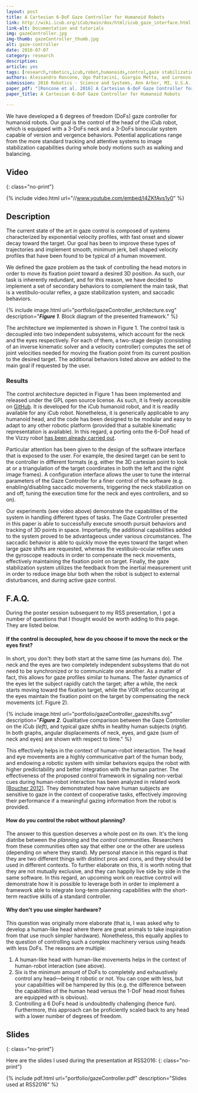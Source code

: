 ```yaml
---
layout: post
title: A Cartesian 6-DoF Gaze Controller for Humanoid Robots
link: http://wiki.icub.org/iCub/main/dox/html/icub_gaze_interface.html
link-alt: Documentation and tutorials
img: gazeController.jpg
img-thumb: gazeController_thumb.jpg
alt: gaze-controller
date: 2016-07-07
category: research
description:
article: yes
tags: [research,robotics,icub,robot,humanoids,control,gaze stabilization,inertial sensor,imu,velocity control,whole body motion,walking,balancing,open source,github]
authors: Alessandro Roncone, Ugo Pattacini, Giorgio Metta, and Lorenzo Natale
submission: 2016 Robotics - Science and Systems, Ann Arbor, MI, U.S.A., June 18-22, 2016
paper_pdf: "[Roncone et al. 2016] A Cartesian 6-DoF Gaze Controller for Humanoid Robots"
paper_title: A Cartesian 6-DoF Gaze Controller for Humanoid Robots

---
```


We have developed a 6 degrees of freedom (DoFs) gaze controller for humanoid robots. Our goal is the control of the head of the iCub robot, which is equipped with a 3-DoFs neck and a 3-DoFs binocular system capable of version and vergence behaviors. Potential applications range from the more standard tracking and attentive systems to image stabilization capabilities during whole body motions such as walking and balancing.

## Video
{: class="no-print"}

{% include video.html url="//www.youtube.com/embed/I4ZKfAvs1y0" %}

## Description

The current state of the art in gaze control is composed of systems characterized by exponential velocity profiles, with fast onset and slower decay toward the target. Our goal has been to improve these types of trajectories and implement smooth, minimum jerk, bell shaped velocity profiles that have been found to be typical of a human movement.

We defined the gaze problem as the task of controlling the head motors in order to move its fixation point toward a desired 3D position. As such, our task is inherently redundant, and for this reason, we have decided to implement a set of secondary behaviors to complement the main task, that is a vestibulo-ocular reflex, a gaze stabilization system, and saccadic behaviors.

{% include image.html url="portfolio/gazeController_architecture.svg" description="<b><i>Figure 1</i></b>. Block diagram of the presented framework." %}

The architecture we implemented is shown in Figure 1. The control task is decoupled into two independent subsystems, which account for the neck and the eyes respectively. For each of them, a two-stage design (consisting of an inverse kinematic solver and a velocity controller) computes the set of joint velocities needed for moving the fixation point from its current position to the desired target.
The additional behaviors listed above are added to the main goal if requested by the user.

### Results

The control architecture depicted in Figure 1 has been implemented and released under the GPL open source license. As such, it is freely accessible on [GitHub](https://github.com/robotology/icub-main). It is developed for the iCub humanoid robot, and it is readily available for any iCub robot. Nonetheless, it is generically applicable to any humanoid head, and the code has been designed to be modular and easy to adapt to any other robotic platform (provided that a suitable kinematic representation is available). In this regard, a porting onto the 6-DoF head of the Vizzy robot [has been already carried out](http://mediawiki.isr.ist.utl.pt/wiki/Vizzy\_Cartesian\_Interface).

Particular attention has been given to the design of the software interface that is exposed to the user. For example, the desired target can be sent to the controller in different formats (e.g. either the 3D cartesian point to look at or a triangulation of the target coordinates in both the left and the right image frames). A configuration interface allows the user to tune the internal parameters of the Gaze Controller for a finer control of the software (e.g. enabling/disabling saccadic movements, triggering the neck stabilization on and off, tuning the execution time for the neck and eyes controllers, and so on).

Our experiments (see video above) demonstrate the capabilities of the system in handling different types of tasks. The Gaze Controller presented in this paper is able to successfully execute smooth pursuit behaviors and tracking of 3D points in space. Importantly, the additional capabilities added to the system proved to be advantageous under various circumstances. The saccadic behavior is able to quickly move the eyes toward the target when large gaze shifts are requested, whereas the vestibulo-ocular reflex uses the gyroscope readouts in order to compensate the neck movements, effectively maintaining the fixation point on target. Finally, the gaze stabilization system utilizes the feedback from the inertial measurement unit in order to reduce image blur both when the robot is subject to external disturbances, and during active gaze control.

## F.A.Q.

During the poster session subsequent to my RSS presentation, I got a number of questions that I thought would be worth adding to this page. They are listed below.

#### If the control is decoupled, how do you choose if to move the neck or the eyes first?

In short, you don't: they both start at the same time (as humans do). The neck and the eyes are two completely independent subsystems that do not need to be synchronized or to communicate one another. As a matter of fact, this allows for gaze profiles similar to humans. The faster dynamics of the eyes let the subject rapidly catch the target; after a while, the neck starts moving toward the fixation target, while the VOR reflex occurring at the eyes maintain the fixation point on the target by compensating the neck movements (cf. Figure 2).

{% include image.html url="portfolio/gazeController_gazeshifts.svg" description="<b><i>Figure 2</i></b>. Qualitative comparison between the Gaze Controller on the iCub (<i>left</i>), and typical gaze shifts in healthy human subjects (<i>right</i>). In both graphs, angular displacements of neck, eyes, and gaze (sum of neck and eyes) are shown with respect to time." %}

This effectively helps in the context of human-robot interaction. The head and eye movements are a highly communicative part of the human body, and endowing a robotic system with similar behaviors equips the robot with higher predictability and better integration with the human partner. The effectiveness of the proposed control framework in signaling non-verbal cues during human-robot interaction has been analyzed in related work [[Boucher 2012]](https://www.ncbi.nlm.nih.gov/pubmed/22563315). They demonstrated how naive human subjects are sensitive to gaze in the context of cooperative tasks, effectively improving their performance if a meaningful gazing information from the robot is provided.

#### How do you control the robot without planning?

The answer to this question deserves a whole post on its own. It's the long diatribe between the _planning_ and the _control_ communities. Researchers from these communities often say that either one or the other are useless (depending on where they stand). My personal stance in this regard is that they are two different things with distinct pros and cons, and they should be used in different contexts. To further elaborate on this, it is worth noting that they are not mutually exclusive, and they can happily live side by side in the same software. In this regard, an upcoming work on reactive control will demonstrate how it is possible to leverage both in order to implement a framework able to integrate long-term planning capabilities with the short-term reactive skills of a standard controller.

#### Why don't you use simpler hardware?

This question was originally more elaborate (that is, I was asked why to develop a human-like head where there are great animals to take inspiration from that use much simpler hardware). Nonetheless, this equally applies to the question of controlling such a complex machinery versus using heads with less DoFs. The reasons are multiple:

 1. A human-like head with human-like movements helps in the context of human-robot interaction (see above).
 2. Six is the minimum amount of DoFs to completely and exhaustively control any head—being it robotic or not. You can cope with less, but your capabilities will be hampered by this (e.g. the difference between the capabilities of the human head versus the 1-DoF head most fishes are equipped with is obvious).
 3. Controlling a 6 DoFs head is undoubtedly challenging (hence fun). Furthermore, this approach can be proficiently scaled back to any head with a lower number of degrees of freedom.

## Slides
{: class="no-print"}

Here are the slides I used during the presentation at RSS2016:
{: class="no-print"}

{% include pdf.html url="portfolio/gazeController.pdf" description="Slides used at RSS2016" %}

